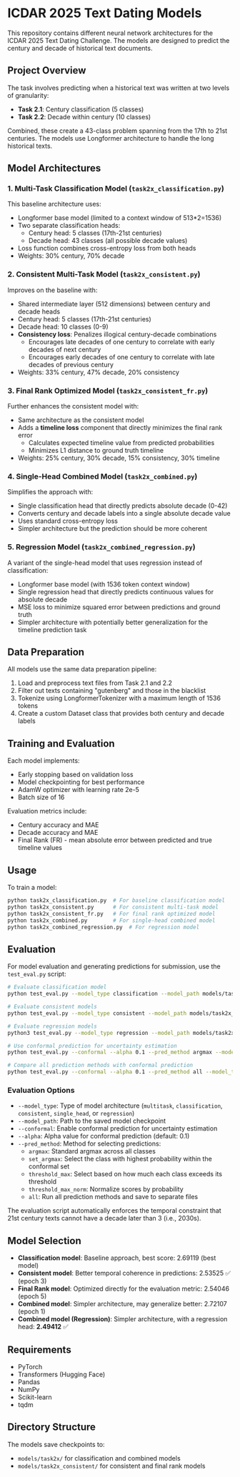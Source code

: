 # ICDAR 2025 Text Dating Models

This repository contains different neural network architectures for the ICDAR 2025 Text Dating Challenge. The models are designed to predict the century and decade of historical text documents.

## Project Overview

The task involves predicting when a historical text was written at two levels of granularity:
- **Task 2.1**: Century classification (5 classes)
- **Task 2.2**: Decade within century (10 classes)

Combined, these create a 43-class problem spanning from the 17th to 21st centuries. The models use Longformer architecture to handle the long historical texts.

## Model Architectures

### 1. Multi-Task Classification Model (`task2x_classification.py`)

This baseline architecture uses:
- Longformer base model (limited to a context window of 513*2=1536)
- Two separate classification heads:
  - Century head: 5 classes (17th-21st centuries)
  - Decade head: 43 classes (all possible decade values)
- Loss function combines cross-entropy loss from both heads
- Weights: 30% century, 70% decade

### 2. Consistent Multi-Task Model (`task2x_consistent.py`)

Improves on the baseline with:
- Shared intermediate layer (512 dimensions) between century and decade heads
- Century head: 5 classes (17th-21st centuries)
- Decade head: 10 classes (0-9)
- **Consistency loss**: Penalizes illogical century-decade combinations
  - Encourages late decades of one century to correlate with early decades of next century
  - Encourages early decades of one century to correlate with late decades of previous century
- Weights: 33% century, 47% decade, 20% consistency

### 3. Final Rank Optimized Model (`task2x_consistent_fr.py`)

Further enhances the consistent model with:
- Same architecture as the consistent model
- Adds a **timeline loss** component that directly minimizes the final rank error
  - Calculates expected timeline value from predicted probabilities
  - Minimizes L1 distance to ground truth timeline
- Weights: 25% century, 30% decade, 15% consistency, 30% timeline

### 4. Single-Head Combined Model (`task2x_combined.py`)

Simplifies the approach with:
- Single classification head that directly predicts absolute decade (0-42)
- Converts century and decade labels into a single absolute decade value
- Uses standard cross-entropy loss
- Simpler architecture but the prediction should be more coherent

### 5. Regression Model (`task2x_combined_regression.py`)

A variant of the single-head model that uses regression instead of classification:
- Longformer base model (with 1536 token context window)
- Single regression head that directly predicts continuous values for absolute decade
- MSE loss to minimize squared error between predictions and ground truth
- Simpler architecture with potentially better generalization for the timeline prediction task

## Data Preparation

All models use the same data preparation pipeline:
1. Load and preprocess text files from Task 2.1 and 2.2
2. Filter out texts containing "gutenberg" and those in the blacklist
3. Tokenize using LongformerTokenizer with a maximum length of 1536 tokens
4. Create a custom Dataset class that provides both century and decade labels

## Training and Evaluation

Each model implements:
- Early stopping based on validation loss
- Model checkpointing for best performance
- AdamW optimizer with learning rate 2e-5
- Batch size of 16

Evaluation metrics include:
- Century accuracy and MAE
- Decade accuracy and MAE
- Final Rank (FR) - mean absolute error between predicted and true timeline values

## Usage

To train a model:

```bash
python task2x_classification.py  # For baseline classification model
python task2x_consistent.py      # For consistent multi-task model
python task2x_consistent_fr.py   # For final rank optimized model
python task2x_combined.py        # For single-head combined model
python task2x_combined_regression.py  # For regression model
```

## Evaluation

For model evaluation and generating predictions for submission, use the `test_eval.py` script:

```bash
# Evaluate classification model
python test_eval.py --model_type classification --model_path models/task2x/best_model_classification.pt

# Evaluate consistent models
python test_eval.py --model_type consistent --model_path models/task2x_consistent/best_model_consistent.pt

# Evaluate regression models
python3 test_eval.py --model_type regression --model_path models/task2x/best_single_head_regression_model.pt

# Use conformal prediction for uncertainty estimation
python test_eval.py --conformal --alpha 0.1 --pred_method argmax --model_type consistent

# Compare all prediction methods with conformal prediction
python test_eval.py --conformal --alpha 0.1 --pred_method all --model_type consistent
```

### Evaluation Options

- `--model_type`: Type of model architecture (`multitask`, `classification`, `consistent`, `single_head`, or `regression`)
- `--model_path`: Path to the saved model checkpoint
- `--conformal`: Enable conformal prediction for uncertainty estimation
- `--alpha`: Alpha value for conformal prediction (default: 0.1)
- `--pred_method`: Method for selecting predictions:
  - `argmax`: Standard argmax across all classes
  - `set_argmax`: Select the class with highest probability within the conformal set
  - `threshold_max`: Select based on how much each class exceeds its threshold
  - `threshold_max_norm`: Normalize scores by probability
  - `all`: Run all prediction methods and save to separate files

The evaluation script automatically enforces the temporal constraint that 21st century texts cannot have a decade later than 3 (i.e., 2030s).


## Model Selection

- **Classification model**: Baseline approach, best score: 2.69119 (best model)
- **Consistent model**: Better temporal coherence in predictions: 2.53525 ✅ (epoch 3)
- **Final Rank model**: Optimized directly for the evaluation metric: 2.54046 (epoch 5)
- **Combined model**: Simpler architecture, may generalize better: 2.72107 (epoch 1)
- **Combined model (Regression)**: Simpler architecture, with a regression head: **2.49412** ✅

## Requirements

- PyTorch
- Transformers (Hugging Face)
- Pandas
- NumPy
- Scikit-learn
- tqdm

## Directory Structure

The models save checkpoints to:
- `models/task2x/` for classification and combined models
- `models/task2x_consistent/` for consistent and final rank models